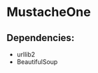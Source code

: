 MustacheOne
=============================

Dependencies:
-----------------
* urllib2
* BeautifulSoup